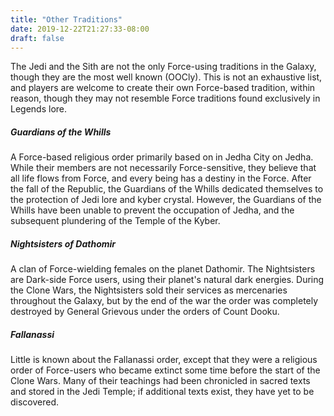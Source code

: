```yaml
---
title: "Other Traditions"
date: 2019-12-22T21:27:33-08:00
draft: false
---
```


The Jedi and the Sith are not the only Force-using traditions in the Galaxy, though they are the most well known (OOCly). This is not an exhaustive list, and players are welcome to create their own Force-based tradition, within reason, though they may not resemble Force traditions found exclusively in Legends lore.

##### Guardians of the Whills

A Force-based religious order primarily based on in Jedha City on Jedha. While their members are not necessarily Force-sensitive, they believe that all life flows from Force, and every being has a destiny in the Force. After the fall of the Republic, the Guardians of the Whills dedicated themselves to the protection of Jedi lore and kyber crystal. However, the Guardians of the Whills have been unable to prevent the occupation of Jedha, and the subsequent plundering of the Temple of the Kyber.

##### Nightsisters of Dathomir

A clan of Force-wielding females on the planet Dathomir. The Nightsisters are Dark-side Force users, using their planet's natural dark energies. During the Clone Wars, the Nightsisters sold their services as mercenaries throughout the Galaxy, but by the end of the war the order was completely destroyed by General Grievous under the orders of Count Dooku. 

##### Fallanassi

Little is known about the Fallanassi order, except that they were a religious order of Force-users who became extinct some time before the start of the Clone Wars. Many of their teachings had been chronicled in sacred texts and stored in the Jedi Temple; if additional texts exist, they have yet to be discovered.
